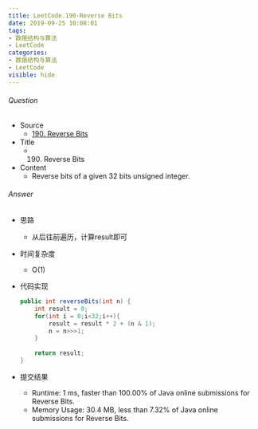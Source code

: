 ```yaml
---
title: LeetCode.190-Reverse Bits
date: 2019-09-25 10:08:01
tags:
- 数据结构与算法
- LeetCode
categories:
- 数据结构与算法
- LeetCode
visible: hide
---
```

###### Question
- Source
	- [190. Reverse Bits](https://leetcode.com/problems/reverse-bits/) 
- Title
	- 190. Reverse Bits 
- Content
	- Reverse bits of a given 32 bits unsigned integer. 
<!--more-->

###### Answer
- 思路
	- 从后往前遍历，计算result即可
- 时间复杂度
	- O(1) 	
- 代码实现

	```Java
	public int reverseBits(int n) {
        int result = 0;
        for(int i = 0;i<32;i++){
            result = result * 2 + (n & 1);
            n = n>>>1;
        }
        
        return result;
    }
	```
- 提交结果
	- Runtime: 1 ms, faster than 100.00% of Java online submissions for Reverse Bits.
	- Memory Usage: 30.4 MB, less than 7.32% of Java online submissions for Reverse Bits. 
